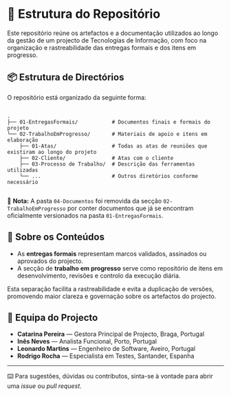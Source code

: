 # 📁 Estrutura do Repositório

Este repositório reúne os artefactos e a documentação utilizados ao longo da gestão de um projecto de Tecnologias de Informação, com foco na organização e rastreabilidade das entregas formais e dos itens em progresso.

## 📦 Estrutura de Directórios

O repositório está organizado da seguinte forma:

<pre><code> 
.
├── 01-EntregasFormais/           # Documentos finais e formais do projeto
└── 02-TrabalhoEmProgresso/       # Materiais de apoio e itens em elaboração
    ├── 01-Atas/                  # Todas as atas de reuniões que existiram ao longo do projeto
    ├── 02-Cliente/               # Atas com o cliente
    ├── 03-Processo de Trabalho/  # Descrição das ferramentas utilizadas
    └── ...                       # Outros diretórios conforme necessário

</code></pre>


📌 **Nota:** A pasta `04-Documentos` foi removida da secção `02-TrabalhoEmProgresso` por conter documentos que já se encontram oficialmente versionados na pasta `01-EntregasFormais`.

## 📁 Sobre os Conteúdos

- As **entregas formais** representam marcos validados, assinados ou aprovados do projecto.
- A secção de **trabalho em progresso** serve como repositório de itens em desenvolvimento, revisões e controlo da execução diária.

Esta separação facilita a rastreabilidade e evita a duplicação de versões, promovendo maior clareza e governação sobre os artefactos do projecto.

## 👥 Equipa do Projecto

- **Catarina Pereira** — Gestora Principal de Projecto, Braga, Portugal
- **Inês Neves** — Analista Funcional, Porto, Portugal 
- **Leonardo Martins** — Engenheiro de Software, Aveiro, Portugal
- **Rodrigo Rocha** — Especialista em Testes, Santander, Espanha
---

⌨️ Para sugestões, dúvidas ou contributos, sinta-se à vontade para abrir uma _issue_ ou _pull request_.
